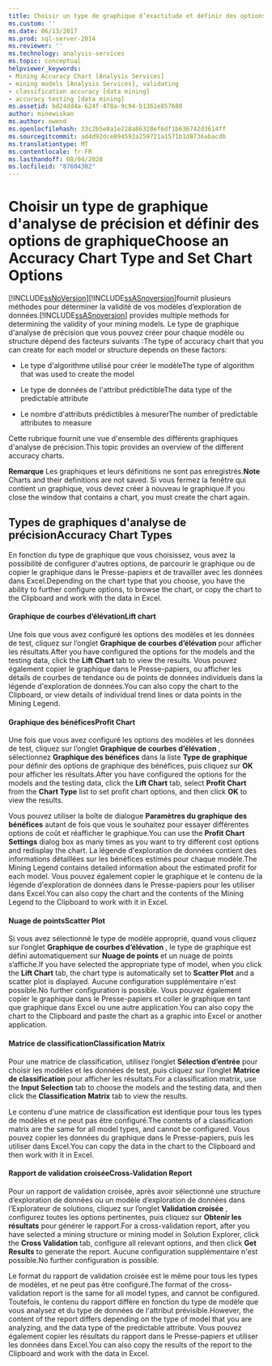 ```yaml
---
title: Choisir un type de graphique d’exactitude et définir des options de graphique | Microsoft Docs
ms.custom: ''
ms.date: 06/13/2017
ms.prod: sql-server-2014
ms.reviewer: ''
ms.technology: analysis-services
ms.topic: conceptual
helpviewer_keywords:
- Mining Accuracy Chart [Analysis Services]
- mining models [Analysis Services], validating
- classification accuracy [data mining]
- accuracy testing [data mining]
ms.assetid: bd24dd4a-624f-478a-9c94-b1361e857680
author: minewiskan
ms.author: owend
ms.openlocfilehash: 33c2b5e8a1e228a86328ef6df1b636742d3614ff
ms.sourcegitcommit: ad4d92dce894592a259721a1571b1d8736abacdb
ms.translationtype: MT
ms.contentlocale: fr-FR
ms.lasthandoff: 08/04/2020
ms.locfileid: "87604302"
---
```

# <a name="choose-an-accuracy-chart-type-and-set-chart-options"></a><span data-ttu-id="5b2cf-102">Choisir un type de graphique d'analyse de précision et définir des options de graphique</span><span class="sxs-lookup"><span data-stu-id="5b2cf-102">Choose an Accuracy Chart Type and Set Chart Options</span></span>
  [!INCLUDE[ssNoVersion](../../includes/ssnoversion-md.md)]<span data-ttu-id="5b2cf-103">[!INCLUDE[ssASnoversion](../../includes/ssasnoversion-md.md)]fournit plusieurs méthodes pour déterminer la validité de vos modèles d’exploration de données.</span><span class="sxs-lookup"><span data-stu-id="5b2cf-103">[!INCLUDE[ssASnoversion](../../includes/ssasnoversion-md.md)] provides multiple methods for determining the validity of your mining models.</span></span> <span data-ttu-id="5b2cf-104">Le type de graphique d'analyse de précision que vous pouvez créer pour chaque modèle ou structure dépend des facteurs suivants :</span><span class="sxs-lookup"><span data-stu-id="5b2cf-104">The type of accuracy chart that you can create for each model or structure depends on these factors:</span></span>  
  
-   <span data-ttu-id="5b2cf-105">Le type d'algorithme utilisé pour créer le modèle</span><span class="sxs-lookup"><span data-stu-id="5b2cf-105">The type of algorithm that was used to create the model</span></span>  
  
-   <span data-ttu-id="5b2cf-106">Le type de données de l'attribut prédictible</span><span class="sxs-lookup"><span data-stu-id="5b2cf-106">The data type of the predictable attribute</span></span>  
  
-   <span data-ttu-id="5b2cf-107">Le nombre d'attributs prédictibles à mesurer</span><span class="sxs-lookup"><span data-stu-id="5b2cf-107">The number of predictable attributes to measure</span></span>  
  
 <span data-ttu-id="5b2cf-108">Cette rubrique fournit une vue d'ensemble des différents graphiques d'analyse de précision.</span><span class="sxs-lookup"><span data-stu-id="5b2cf-108">This topic provides an overview of the different accuracy charts.</span></span>  
  
 <span data-ttu-id="5b2cf-109">**Remarque** Les graphiques et leurs définitions ne sont pas enregistrés.</span><span class="sxs-lookup"><span data-stu-id="5b2cf-109">**Note** Charts and their definitions are not saved.</span></span> <span data-ttu-id="5b2cf-110">Si vous fermez la fenêtre qui contient un graphique, vous devez créer à nouveau le graphique.</span><span class="sxs-lookup"><span data-stu-id="5b2cf-110">If you close the window that contains a chart, you must create the chart again.</span></span>  
  
## <a name="accuracy-chart-types"></a><span data-ttu-id="5b2cf-111">Types de graphiques d'analyse de précision</span><span class="sxs-lookup"><span data-stu-id="5b2cf-111">Accuracy Chart Types</span></span>  
 <span data-ttu-id="5b2cf-112">En fonction du type de graphique que vous choisissez, vous avez la possibilité de configurer d'autres options, de parcourir le graphique ou de copier le graphique dans le Presse-papiers et de travailler avec les données dans Excel.</span><span class="sxs-lookup"><span data-stu-id="5b2cf-112">Depending on the chart type that you choose, you have the ability to further configure options, to browse the chart, or copy the chart to the Clipboard and work with the data in Excel.</span></span>  
  
#### <a name="lift-chart"></a><span data-ttu-id="5b2cf-113">Graphique de courbes d’élévation</span><span class="sxs-lookup"><span data-stu-id="5b2cf-113">Lift chart</span></span>  
 <span data-ttu-id="5b2cf-114">Une fois que vous avez configuré les options des modèles et les données de test, cliquez sur l’onglet **Graphique de courbes d’élévation** pour afficher les résultats.</span><span class="sxs-lookup"><span data-stu-id="5b2cf-114">After you have configured the options for the models and the testing data, click the **Lift Chart** tab to view the results.</span></span> <span data-ttu-id="5b2cf-115">Vous pouvez également copier le graphique dans le Presse-papiers, ou afficher les détails de courbes de tendance ou de points de données individuels dans la légende d'exploration de données.</span><span class="sxs-lookup"><span data-stu-id="5b2cf-115">You can also copy the chart to the Clipboard, or view details of individual trend lines or data points in the Mining Legend.</span></span>  
  
#### <a name="profit-chart"></a><span data-ttu-id="5b2cf-116">Graphique des bénéfices</span><span class="sxs-lookup"><span data-stu-id="5b2cf-116">Profit Chart</span></span>  
 <span data-ttu-id="5b2cf-117">Une fois que vous avez configuré les options des modèles et les données de test, cliquez sur l’onglet **Graphique de courbes d’élévation** , sélectionnez **Graphique des bénéfices** dans la liste **Type de graphique** pour définir des options de graphique des bénéfices, puis cliquez sur **OK** pour afficher les résultats.</span><span class="sxs-lookup"><span data-stu-id="5b2cf-117">After you have configured the options for the models and the testing data, click the **Lift Chart** tab, select **Profit Chart** from the **Chart Type** list to set profit chart options, and then click **OK** to view the results.</span></span>  
  
 <span data-ttu-id="5b2cf-118">Vous pouvez utiliser la boîte de dialogue **Paramètres du graphique des bénéfices** autant de fois que vous le souhaitez pour essayer différentes options de coût et réafficher le graphique.</span><span class="sxs-lookup"><span data-stu-id="5b2cf-118">You can use the **Profit Chart Settings** dialog box as many times as you want to try different cost options and redisplay the chart.</span></span> <span data-ttu-id="5b2cf-119">La légende d'exploration de données contient des informations détaillées sur les bénéfices estimés pour chaque modèle.</span><span class="sxs-lookup"><span data-stu-id="5b2cf-119">The Mining Legend contains detailed information about the estimated profit for each model.</span></span> <span data-ttu-id="5b2cf-120">Vous pouvez également copier le graphique et le contenu de la légende d'exploration de données dans le Presse-papiers pour les utiliser dans Excel.</span><span class="sxs-lookup"><span data-stu-id="5b2cf-120">You can also copy the chart and the contents of the Mining Legend to the Clipboard to work with it in Excel.</span></span>  
  
#### <a name="scatter-plot"></a><span data-ttu-id="5b2cf-121">Nuage de points</span><span class="sxs-lookup"><span data-stu-id="5b2cf-121">Scatter Plot</span></span>  
 <span data-ttu-id="5b2cf-122">Si vous avez sélectionné le type de modèle approprié, quand vous cliquez sur l’onglet **Graphique de courbes d’élévation** , le type de graphique est défini automatiquement sur **Nuage de points** et un nuage de points s’affiche.</span><span class="sxs-lookup"><span data-stu-id="5b2cf-122">If you have selected the appropriate type of model, when you click the **Lift Chart** tab, the chart type is automatically set to **Scatter Plot** and a scatter plot is displayed.</span></span> <span data-ttu-id="5b2cf-123">Aucune configuration supplémentaire n'est possible.</span><span class="sxs-lookup"><span data-stu-id="5b2cf-123">No further configuration is possible.</span></span> <span data-ttu-id="5b2cf-124">Vous pouvez également copier le graphique dans le Presse-papiers et coller le graphique en tant que graphique dans Excel ou une autre application.</span><span class="sxs-lookup"><span data-stu-id="5b2cf-124">You can also copy the chart to the Clipboard and paste the chart as a graphic into Excel or another application.</span></span>  
  
#### <a name="classification-matrix"></a><span data-ttu-id="5b2cf-125">Matrice de classification</span><span class="sxs-lookup"><span data-stu-id="5b2cf-125">Classification Matrix</span></span>  
 <span data-ttu-id="5b2cf-126">Pour une matrice de classification, utilisez l’onglet **Sélection d’entrée** pour choisir les modèles et les données de test, puis cliquez sur l’onglet **Matrice de classification** pour afficher les résultats.</span><span class="sxs-lookup"><span data-stu-id="5b2cf-126">For a classification matrix, use the **Input Selection** tab to choose the models and the testing data, and then click the **Classification Matrix** tab to view the results.</span></span>  
  
 <span data-ttu-id="5b2cf-127">Le contenu d'une matrice de classification est identique pour tous les types de modèles et ne peut pas être configuré.</span><span class="sxs-lookup"><span data-stu-id="5b2cf-127">The contents of a classification matrix are the same for all model types, and cannot be configured.</span></span> <span data-ttu-id="5b2cf-128">Vous pouvez copier les données du graphique dans le Presse-papiers, puis les utiliser dans Excel.</span><span class="sxs-lookup"><span data-stu-id="5b2cf-128">You can copy the data in the chart to the Clipboard and then work with it in Excel.</span></span>  
  
#### <a name="cross-validation-report"></a><span data-ttu-id="5b2cf-129">Rapport de validation croisée</span><span class="sxs-lookup"><span data-stu-id="5b2cf-129">Cross-Validation Report</span></span>  
 <span data-ttu-id="5b2cf-130">Pour un rapport de validation croisée, après avoir sélectionné une structure d’exploration de données ou un modèle d’exploration de données dans l’Explorateur de solutions, cliquez sur l’onglet **Validation croisée** , configurez toutes les options pertinentes, puis cliquez sur **Obtenir les résultats** pour générer le rapport.</span><span class="sxs-lookup"><span data-stu-id="5b2cf-130">For a cross-validation report, after you have selected a mining structure or mining model in Solution Explorer, click the **Cross Validation** tab, configure all relevant options, and then click **Get Results** to generate the report.</span></span> <span data-ttu-id="5b2cf-131">Aucune configuration supplémentaire n'est possible.</span><span class="sxs-lookup"><span data-stu-id="5b2cf-131">No further configuration is possible.</span></span>  
  
 <span data-ttu-id="5b2cf-132">Le format du rapport de validation croisée est le même pour tous les types de modèles, et ne peut pas être configuré.</span><span class="sxs-lookup"><span data-stu-id="5b2cf-132">The format of the cross-validation report is the same for all model types, and cannot be configured.</span></span> <span data-ttu-id="5b2cf-133">Toutefois, le contenu du rapport diffère en fonction du type de modèle que vous analysez et du type de données de l'attribut prévisible.</span><span class="sxs-lookup"><span data-stu-id="5b2cf-133">However, the content of the report differs depending on the type of model that you are analyzing, and the data type of the predictable attribute.</span></span> <span data-ttu-id="5b2cf-134">Vous pouvez également copier les résultats du rapport dans le Presse-papiers et utiliser les données dans Excel.</span><span class="sxs-lookup"><span data-stu-id="5b2cf-134">You can also copy the results of the report to the Clipboard and work with the data in Excel.</span></span>  
  
  
